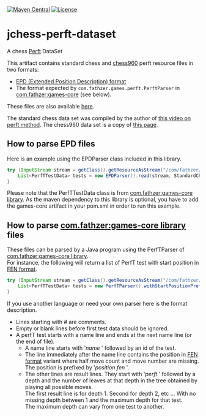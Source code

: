 [![Maven Central](https://img.shields.io/maven-central/v/com.fathzer/jchess-perft-dataset)](https://central.sonatype.com/artifact/com.fathzer/jchess-perft-dataset)
[![License](https://img.shields.io/badge/License-GNU%20GPL-brightgreen.svg)](https://github.com/fathzer-games/jchess-perft-dataset/blob/master/LICENSE)

# jchess-perft-dataset
A chess [Perft](https://www.chessprogramming.org/Perft) DataSet

This artifact contains standard chess and [chess960](https://en.wikipedia.org/wiki/Chess960) perft resource files in two formats:
- [EPD (Extended Position Description) format](https://www.chessprogramming.org/Extended_Position_Description)
- The format expected by ```com.fathzer.games.perft.PerftParser``` in [com.fathzer:games-core](https://github.com/fathzer-games/games-core) (see below).

These files are also available [here](https://github.com/fathzer-games/jchess-perft-dataset/tree/main/src/main/resources).

The standard chess data set was compiled by the author of [this video on perft method](https://www.youtube.com/watch?v=HGpH28hCw7E&t=2s).
The chess960 data set is a copy of [this page](https://www.chessprogramming.org/Chess960_Perft_Results).


## How to parse EPD files

Here is an example using the EPDParser class included in this library.
```java
try (InputStream stream = getClass().getResourceAsStream("/com/fathzer/jchess/perft/Perft.txt")) {
	List<PerfTTestData> tests = new EPDParser().read(stream, StandardCharsets.UTF_8);
}
```
Please note that the PerfTTestData class is from [com.fathzer:games-core library](https://github.com/fathzer-games/games-core). As the maven dependency to this library is optional, you have to add the games-core artifact in your pom.xml in order to run this example.

## How to parse [com.fathzer:games-core library](https://github.com/fathzer-games/games-core) files

These files can be parsed by a Java program using the PerfTParser of [com.fathzer:games-core library](https://github.com/fathzer-games/games-core).  
For instance, the following will return a list of PerfT test with start position in [FEN format](https://en.wikipedia.org/wiki/Forsyth%E2%80%93Edwards_Notation).
```java
try (InputStream stream = getClass().getResourceAsStream("/com/fathzer/jchess/perft/Perft.txt")) {
	List<PerfTTestData> tests = new PerfTParser().withStartPositionPrefix("position fen").withStartPositionCustomizer(s -> s+" 0 1").read(stream, StandardCharsets.UTF_8);
}
```

If you use another language or need your own parser here is the format description.
- Lines starting with # are comments.
- Empty or blank lines before first test data should be ignored.
- A perfT test starts with a name line and ends at the next name line (or the end of file).
  - A name line starts with '*name* ' followed by an id of the test.
  - The line immediately after the name line contains the position in [FEN format](https://en.wikipedia.org/wiki/Forsyth%E2%80%93Edwards_Notation) variant where half move count and move number are missing.  
  The position is prefixed by '*position fen* '.
  - The other lines are result lines. They start with '*perft* ' followed by a depth and the number of leaves at that depth in the tree obtained by playing all possible moves.  
  The first result line is for depth 1. Second for depth 2, etc ... With no missing depth between 1 and the maximum depth for that test.  
  The maximum depth can vary from one test to another.
